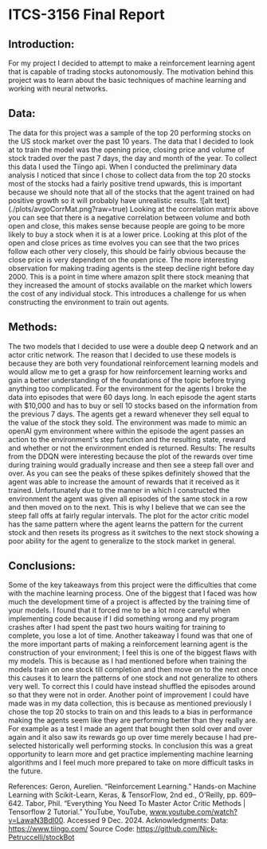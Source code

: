 <h1>ITCS-3156 Final Report</h1>

<h2>Introduction:</h2>
For my project I decided to attempt to make a reinforcement learning agent that is capable of trading stocks autonomously. The motivation behind this project was to learn about the basic techniques of machine learning and working with neural networks. 
<h2>Data:</h2>
The data for this project was a sample of the top 20 performing stocks on the US stock market over the past 10 years. The data that I decided to look at to train the model was the opening price, closing price and volume of stock traded over the past 7 days, the day and month of the year. To collect this data I used the Tiingo api. When I conducted the preliminary data analysis I noticed that since I chose to collect data from the top 20 stocks most of the stocks had a fairly positive trend upwards, this is important because we should note that all of the stocks that the agent trained on had positive growth so it will probably have unrealistic results. 
![alt text](./plots/avgoCorrMat.png?raw=true)
Looking at the correlation matrix above you can see that there is a negative correlation between volume and both open and close, this makes sense because people are going to be more likely to buy a stock when it is at a lower price. 
Looking at this plot of the open and close prices as time evolves you can see that the two prices follow each other very closely, this should be fairly obvious because the close price is very dependent on the open price. The more interesting observation for making trading agents is the steep decline right before day 2000. This is a point in time where amazon split there stock meaning that they increased the amount of stocks available on the market which lowers the cost of any individual stock. This introduces a challenge for us when constructing the environment to train out agents.
<h2>Methods:</h2>
The two models that I decided to use were a double deep Q network and an actor critic network. The reason that I decided to use these models is because they are both very foundational reinforcement learning models and would allow me to get a grasp for how reinforcement learning works and gain a better understanding of the foundations of the topic before trying anything too complicated. For the environment for the agents I broke the data into episodes that were 60 days long. In each episode the agent starts with $10,000 and has to buy or sell 10 stocks based on the information from the previous 7 days. The agents get a reward whenever they sell equal to the value of the stock they sold. The environment was made to mimic an openAI gym environment where within the episode the agent passes an action to the environment's step function and the resulting state, reward and whether or not the environment ended is returned.
Results:
The results from the DDQN were interesting because the plot of the rewards over time during training would gradually increase and then see a steep fall over and over.
As you can see the peaks of these spikes definitely showed that the agent was able to increase the amount of rewards that it received as it trained. Unfortunately due to the manner in which I constructed the environment the agent was given all episodes of the same stock in a row and then moved on to the next. This is why I believe that we can see the steep fall offs at fairly regular intervals.
The plot for the actor critic model has the same pattern where the agent learns the pattern for the current stock and then resets its progress as it switches to the next stock showing a poor ability for the agent to generalize to the stock market in general.


<h2>Conclusions:</h2>
Some of the key takeaways from this project were the difficulties that come with the machine learning process. One of the biggest that I faced was how much the development time of a project is affected by the training time of your models. I found that it forced me to be a lot more careful when implementing code because if I did something wrong and my program crashes after I had spent the past two hours waiting for training to complete, you lose a lot of time. Another takeaway I found was that one of the more important parts of making a reinforcement learning agent is the construction of your environment; I feel this is one of the biggest flaws with my models. This is because as I had mentioned before when training the models train on one stock till completion and then move on to the next once this causes it to learn the patterns of one stock and not generalize to others very well. To correct this I could have instead shuffled the episodes around so that they were not in order. Another point of improvement I could have made was in my data collection, this is because as mentioned previously I chose the top 20 stocks to train on and this leads to a bias in performance making the agents seem like they are performing better than they really are. For example as a test I made an agent that bought then sold over and over again and it also saw its rewards go up over time merely because I had pre-selected historically well performing stocks. In conclusion this was a great opportunity to learn more and get practice implementing machine learning algorithms and I feel much more prepared to take on more difficult tasks in the future.

References:
Geron, Aurelien. “Reinforcement Learning.” Hands-on Machine Learning with Scikit-Learn, Keras, & TensorFlow, 2nd ed., O’Reilly, pp. 609–642. 
Tabor, Phil. “Everything You Need To Master Actor Critic Methods | Tensorflow 2 Tutorial.” YouTube, YouTube, www.youtube.com/watch?v=LawaN3BdI00. Accessed 9 Dec. 2024. 
Acknowledgments:
Data: https://www.tiingo.com/
Source Code:
https://github.com/Nick-Petruccelli/stockBot
